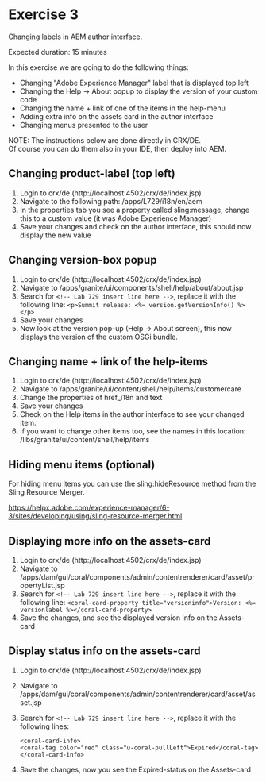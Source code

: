 # Exercise 3

Changing labels in AEM author interface.

Expected duration: 15 minutes

In this exercise we are going to do the following things:
- Changing "Adobe Experience Manager" label that is displayed top left
- Changing the Help -> About popup to display the version of your custom code
- Changing the name + link of one of the items in the help-menu
- Adding extra info on the assets card in the author interface
- Changing menus presented to the user

NOTE: The instructions below are done directly in CRX/DE.  
Of course you can do them also in your IDE, then deploy into AEM.

## Changing product-label (top left)

1. Login to crx/de (http://localhost:4502/crx/de/index.jsp)
2. Navigate to the following path: /apps/L729/i18n/en/aem
3. In the properties tab you see a property called sling:message, change this to a custom value (it was Adobe Experience Manager)
4. Save your changes and check on the author interface, this should now display the new value

## Changing version-box popup

1. Login to crx/de (http://localhost:4502/crx/de/index.jsp)
2. Navigate to /apps/granite/ui/components/shell/help/about/about.jsp
3. Search for `<!-- Lab 729 insert line here -->`, replace it with the following line:
        `<p>Summit release: <%= version.getVersionInfo() %>	</p>`
4. Save your changes
5. Now look at the version pop-up (Help -> About screen), this now displays the version of the custom OSGi bundle.

## Changing name + link of the help-items

1. Login to crx/de (http://localhost:4502/crx/de/index.jsp)
2. Navigate to /apps/granite/ui/content/shell/help/items/customercare
3. Change the properties of href_i18n and text
4. Save your changes
5. Check on the Help items in the author interface to see your changed item.
6. If you want to change other items too, see the names in this location: /libs/granite/ui/content/shell/help/items

## Hiding menu items (optional)

For hiding menu items you can use the sling:hideResource method from the Sling Resource Merger.

https://helpx.adobe.com/experience-manager/6-3/sites/developing/using/sling-resource-merger.html


## Displaying more info on the assets-card

 1. Login to crx/de (http://localhost:4502/crx/de/index.jsp)
 2. Navigate to /apps/dam/gui/coral/components/admin/contentrenderer/card/asset/propertyList.jsp
 3. Search for `<!-- Lab 729 insert line here -->`, replace it with the following line:
 `<coral-card-property title="versioninfo">Version: <%= versionlabel %></coral-card-property>`  
 4. Save the changes, and see the displayed version info on the Assets-card

## Display status info on the assets-card

1. Login to crx/de (http://localhost:4502/crx/de/index.jsp)
2. Navigate to /apps/dam/gui/coral/components/admin/contentrenderer/card/asset/asset.jsp
3. Search for `<!-- Lab 729 insert line here -->`, replace it with the following lines:

    `<coral-card-info>`  
      `<coral-tag color="red" class="u-coral-pullLeft">Expired</coral-tag>`  
    `</coral-card-info>`

4. Save the changes, now you see the Expired-status on the Assets-card
